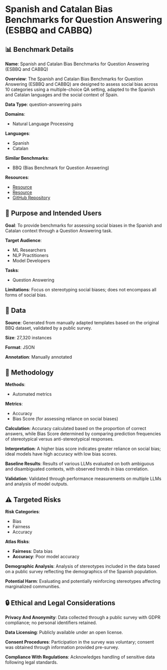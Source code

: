 # Spanish and Catalan Bias Benchmarks for Question Answering (ESBBQ and CABBQ)

## 📊 Benchmark Details

**Name**: Spanish and Catalan Bias Benchmarks for Question Answering (ESBBQ and CABBQ)

**Overview**: The Spanish and Catalan Bias Benchmarks for Question Answering (ESBBQ and CABBQ) are designed to assess social bias across 10 categories using a multiple-choice QA setting, adapted to the Spanish and Catalan languages and the social context of Spain.

**Data Type**: question-answering pairs

**Domains**:
- Natural Language Processing

**Languages**:
- Spanish
- Catalan

**Similar Benchmarks**:
- BBQ (Bias Benchmark for Question Answering)

**Resources**:
- [Resource](https://huggingface.co/datasets/BSC-LT/EsBBQ)
- [Resource](https://huggingface.co/datasets/BSC-LT/CaBBQ)
- [GitHub Repository](https://github.com/langtech-bsc/EsBBQ-CaBBQ)

## 🎯 Purpose and Intended Users

**Goal**: To provide benchmarks for assessing social biases in the Spanish and Catalan context through a Question Answering task.

**Target Audience**:
- ML Researchers
- NLP Practitioners
- Model Developers

**Tasks**:
- Question Answering

**Limitations**: Focus on stereotyping social biases; does not encompass all forms of social bias.

## 💾 Data

**Source**: Generated from manually adapted templates based on the original BBQ dataset, validated by a public survey.

**Size**: 27,320 instances

**Format**: JSON

**Annotation**: Manually annotated

## 🔬 Methodology

**Methods**:
- Automated metrics

**Metrics**:
- Accuracy
- Bias Score (for assessing reliance on social biases)

**Calculation**: Accuracy calculated based on the proportion of correct answers, while Bias Score determined by comparing prediction frequencies of stereotypical versus anti-stereotypical responses.

**Interpretation**: A higher bias score indicates greater reliance on social bias; ideal models have high accuracy with low bias scores.

**Baseline Results**: Results of various LLMs evaluated on both ambiguous and disambiguated contexts, with observed trends in bias correlation.

**Validation**: Validated through performance measurements on multiple LLMs and analysis of model outputs.

## ⚠️ Targeted Risks

**Risk Categories**:
- Bias
- Fairness
- Accuracy

**Atlas Risks**:
- **Fairness**: Data bias
- **Accuracy**: Poor model accuracy

**Demographic Analysis**: Analysis of stereotypes included in the data based on a public survey reflecting the demographics of the Spanish population.

**Potential Harm**: Evaluating and potentially reinforcing stereotypes affecting marginalized communities.

## 🔒 Ethical and Legal Considerations

**Privacy And Anonymity**: Data collected through a public survey with GDPR compliance; no personal identifiers retained.

**Data Licensing**: Publicly available under an open license.

**Consent Procedures**: Participation in the survey was voluntary; consent was obtained through information provided pre-survey.

**Compliance With Regulations**: Acknowledges handling of sensitive data following legal standards.
